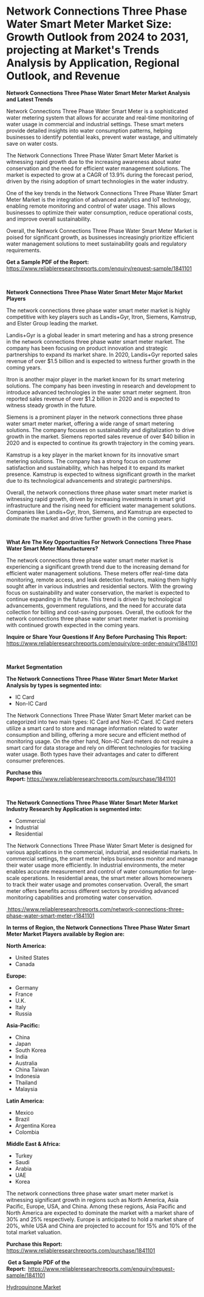 <p><h1>Network Connections Three Phase Water Smart Meter Market Size: Growth Outlook from 2024 to 2031, projecting at Market's Trends Analysis by Application, Regional Outlook, and Revenue</h1></p><p><strong>Network Connections Three Phase Water Smart Meter Market Analysis and Latest Trends</strong></p>
<p><p>Network Connections Three Phase Water Smart Meter is a sophisticated water metering system that allows for accurate and real-time monitoring of water usage in commercial and industrial settings. These smart meters provide detailed insights into water consumption patterns, helping businesses to identify potential leaks, prevent water wastage, and ultimately save on water costs.</p><p>The Network Connections Three Phase Water Smart Meter Market is witnessing rapid growth due to the increasing awareness about water conservation and the need for efficient water management solutions. The market is expected to grow at a CAGR of 13.9% during the forecast period, driven by the rising adoption of smart technologies in the water industry.</p><p>One of the key trends in the Network Connections Three Phase Water Smart Meter Market is the integration of advanced analytics and IoT technology, enabling remote monitoring and control of water usage. This allows businesses to optimize their water consumption, reduce operational costs, and improve overall sustainability.</p><p>Overall, the Network Connections Three Phase Water Smart Meter Market is poised for significant growth, as businesses increasingly prioritize efficient water management solutions to meet sustainability goals and regulatory requirements.</p></p>
<p><strong>Get a Sample PDF of the Report:&nbsp;</strong> <a href="https://www.reliableresearchreports.com/enquiry/request-sample/1841101">https://www.reliableresearchreports.com/enquiry/request-sample/1841101</a></p>
<p>&nbsp;</p>
<p><strong>Network Connections Three Phase Water Smart Meter Major Market Players</strong></p>
<p><p>The network connections three phase water smart meter market is highly competitive with key players such as Landis+Gyr, Itron, Siemens, Kamstrup, and Elster Group leading the market. </p><p>Landis+Gyr is a global leader in smart metering and has a strong presence in the network connections three phase water smart meter market. The company has been focusing on product innovation and strategic partnerships to expand its market share. In 2020, Landis+Gyr reported sales revenue of over $1.5 billion and is expected to witness further growth in the coming years.</p><p>Itron is another major player in the market known for its smart metering solutions. The company has been investing in research and development to introduce advanced technologies in the water smart meter segment. Itron reported sales revenue of over $1.2 billion in 2020 and is expected to witness steady growth in the future.</p><p>Siemens is a prominent player in the network connections three phase water smart meter market, offering a wide range of smart metering solutions. The company focuses on sustainability and digitalization to drive growth in the market. Siemens reported sales revenue of over $40 billion in 2020 and is expected to continue its growth trajectory in the coming years.</p><p>Kamstrup is a key player in the market known for its innovative smart metering solutions. The company has a strong focus on customer satisfaction and sustainability, which has helped it to expand its market presence. Kamstrup is expected to witness significant growth in the market due to its technological advancements and strategic partnerships.</p><p>Overall, the network connections three phase water smart meter market is witnessing rapid growth, driven by increasing investments in smart grid infrastructure and the rising need for efficient water management solutions. Companies like Landis+Gyr, Itron, Siemens, and Kamstrup are expected to dominate the market and drive further growth in the coming years.</p></p>
<p>&nbsp;</p>
<p><strong>What Are The Key Opportunities For Network Connections Three Phase Water Smart Meter Manufacturers?</strong></p>
<p><p>The network connections three phase water smart meter market is experiencing a significant growth trend due to the increasing demand for efficient water management solutions. These meters offer real-time data monitoring, remote access, and leak detection features, making them highly sought after in various industries and residential sectors. With the growing focus on sustainability and water conservation, the market is expected to continue expanding in the future. This trend is driven by technological advancements, government regulations, and the need for accurate data collection for billing and cost-saving purposes. Overall, the outlook for the network connections three phase water smart meter market is promising with continued growth expected in the coming years.</p></p>
<p><strong>Inquire or Share Your Questions If Any Before Purchasing This Report:</strong> <a href="https://www.reliableresearchreports.com/enquiry/pre-order-enquiry/1841101">https://www.reliableresearchreports.com/enquiry/pre-order-enquiry/1841101</a></p>
<p>&nbsp;</p>
<p><strong>Market Segmentation</strong></p>
<p><strong>The Network Connections Three Phase Water Smart Meter Market Analysis by types is segmented into:</strong></p>
<p><ul><li>IC Card</li><li>Non-IC Card</li></ul></p>
<p><p>The Network Connections Three Phase Water Smart Meter market can be categorized into two main types: IC Card and Non-IC Card. IC Card meters utilize a smart card to store and manage information related to water consumption and billing, offering a more secure and efficient method of monitoring usage. On the other hand, Non-IC Card meters do not require a smart card for data storage and rely on different technologies for tracking water usage. Both types have their advantages and cater to different consumer preferences.</p></p>
<p><strong>Purchase this Report:&nbsp;</strong><a href="https://www.reliableresearchreports.com/purchase/1841101">https://www.reliableresearchreports.com/purchase/1841101</a></p>
<p>&nbsp;</p>
<p><strong>The Network Connections Three Phase Water Smart Meter Market Industry Research by Application is segmented into:</strong></p>
<p><ul><li>Commercial</li><li>Industrial</li><li>Residential</li></ul></p>
<p><p>The Network Connections Three Phase Water Smart Meter is designed for various applications in the commercial, industrial, and residential markets. In commercial settings, the smart meter helps businesses monitor and manage their water usage more efficiently. In industrial environments, the meter enables accurate measurement and control of water consumption for large-scale operations. In residential areas, the smart meter allows homeowners to track their water usage and promotes conservation. Overall, the smart meter offers benefits across different sectors by providing advanced monitoring capabilities and promoting water conservation.</p></p>
<p><a href="https://www.reliableresearchreports.com/network-connections-three-phase-water-smart-meter-r1841101">&nbsp;https://www.reliableresearchreports.com/network-connections-three-phase-water-smart-meter-r1841101</a></p>
<p><strong>In terms of Region, the Network Connections Three Phase Water Smart Meter Market Players available by Region are:</strong></p>
<p>
    <p> <strong> North America: </strong>
        <ul>
            <li>United States</li>
            <li>Canada</li>
        </ul>
        </p> 
    <p> <strong> Europe: </strong>
        <ul>
            <li>Germany</li>
            <li>France</li>
            <li>U.K.</li>
            <li>Italy</li>
            <li>Russia</li>
        </ul>
        </p> 
    <p> <strong> Asia-Pacific: </strong>
        <ul>
            <li>China</li>
            <li>Japan</li>
            <li>South Korea</li>
            <li>India</li>
            <li>Australia</li>
            <li>China Taiwan</li>
            <li>Indonesia</li>
            <li>Thailand</li>
            <li>Malaysia</li>
        </ul>
        </p> 
    <p> <strong> Latin America: </strong>
        <ul>
            <li>Mexico</li>
            <li>Brazil</li>
            <li>Argentina Korea</li>
            <li>Colombia</li>
        </ul>
        </p> 
    <p> <strong> Middle East & Africa: </strong>
        <ul>
            <li>Turkey</li>
            <li>Saudi</li>
            <li>Arabia</li>
            <li>UAE</li>
            <li>Korea</li>
        </ul>
    </p>
    </p>
<p><p>The network connections three phase water smart meter market is witnessing significant growth in regions such as North America, Asia Pacific, Europe, USA, and China. Among these regions, Asia Pacific and North America are expected to dominate the market with a market share of 30% and 25% respectively. Europe is anticipated to hold a market share of 20%, while USA and China are projected to account for 15% and 10% of the total market valuation.</p></p>
<p><strong>Purchase this Report: </strong><a href="https://www.reliableresearchreports.com/purchase/1841101">https://www.reliableresearchreports.com/purchase/1841101</a></p>
<p>&nbsp;<strong>Get a Sample PDF of the Report:&nbsp;&nbsp;</strong><a href="https://www.reliableresearchreports.com/enquiry/request-sample/1841101">https://www.reliableresearchreports.com/enquiry/request-sample/1841101</a></p>
<p><strong></strong></p>
<p><p><a href="https://cautious-neon-760.notion.site/Hydroquinone-Market-Size-and-Market-Trends-Complete-Industry-Overview-2024-to-2031-19b8ebbf1da44326a6bbddd6f363bb73">Hydroquinone Market</a></p></p>